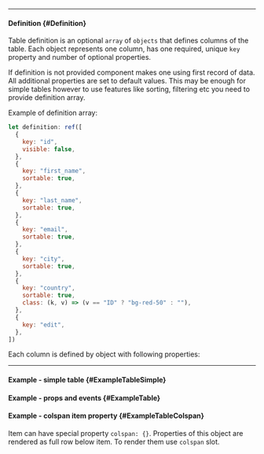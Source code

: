 ___

#### Definition {#Definition}

Table definition is an optional `array` of `objects` that defines columns of the table. Each object represents one column, has one required, unique `key` property and number of optional properties.

If definition is not provided component makes one using first record of data. All additional properties are set to default values. This may be enough for simple tables however to use features like sorting, filtering etc you need to provide definition array.

Example of definition array:

```javascript
let definition: ref([
  {
    key: "id",
    visible: false,
  },
  {
    key: "first_name",
    sortable: true,
  },
  {
    key: "last_name",
    sortable: true,
  },
  {
    key: "email",
    sortable: true,
  },
  {
    key: "city",
    sortable: true,
  },
  {
    key: "country",
    sortable: true,
    class: (k, v) => (v == "ID" ? "bg-red-50" : ""),
  },
  {
    key: "edit",
  },
])
```

Each column is defined by object with following properties:

<script setup>
import tableDefinitionProperties from "../components/TableDefinitionProperties.vue"
</script>
<table-definition-properties></table-definition-properties>

---

#### Example - simple table {#ExampleTableSimple}

<example name="ExampleTableSimple" auto-show-code></example>

#### Example - props and events {#ExampleTable}

<example name="ExampleTable"></example>

#### Example - colspan item property {#ExampleTableColspan}

Item can have special property `colspan: {}`. Properties of this object are rendered as full row below item. To render them use `colspan` slot.

<example name="ExampleTableColspan"></example>
